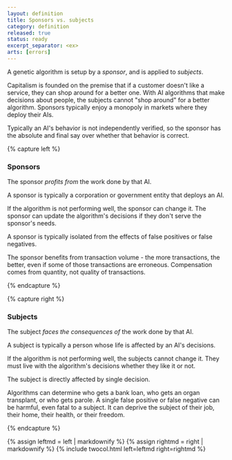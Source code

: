 ```yaml
---
layout: definition
title: Sponsors vs. subjects
category: definition
released: true
status: ready
excerpt_separator: <ex>
arts: [errors]
---
```


A genetic algorithm is setup by a *sponsor*, and is applied to
*subjects*.

Capitalism is founded on the premise that if a customer doesn't like a
service, they can shop around for a better one. With AI algorithms
that make decisions about people, the subjects cannot "shop around"
for a better algorithm. Sponsors typically enjoy a monopoly in markets
where they deploy their AIs.

Typically an AI's behavior is not independently verified, so the
sponsor has the absolute and final say over whether that behavior is
correct. 


{% capture left %}

### Sponsors 

The sponsor *profits from* the work done by that AI.

A sponsor is typically a corporation or government entity that deploys an AI.

If the algorithm is not performing well, the sponsor can change it. The sponsor
can update the algorithm's decisions if they don't serve the sponsor's needs.

A sponsor is typically isolated from the effects of false positives or
false negatives.

The sponsor benefits from transaction volume - the
more transactions, the better, even if some of those transactions are
erroneous.  Compensation comes from quantity, not quality of
transactions.


{% endcapture %}

{% capture right %}

### Subjects

The subject *faces the consequences of* the work done by that AI.

A subject is typically a person whose life is affected by an AI's decisions.

If the algorithm is not performing well, the subjects cannot change
it. They must live with the algorithm's decisions whether they like it
or not.

The subject is directly affected by single decision.

Algorithms can determine who gets a bank loan, who gets an organ
transplant, or who gets parole.  A single false positive or false
negative can be harmful, even fatal to a subject. It can deprive the
subject of their job, their home, their health, or their freedom.

{% endcapture %}

{% assign leftmd = left | markdownify %}
{% assign rightmd = right | markdownify %}
{% include twocol.html left=leftmd right=rightmd %}
